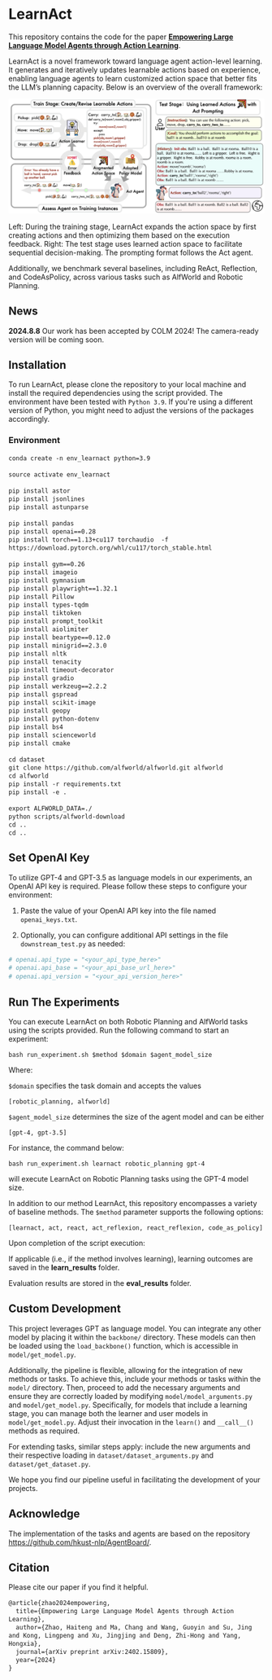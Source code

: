 # LearnAct


This repository contains the code for the paper [**Empowering Large Language Model Agents through Action Learning**](https://arxiv.org/pdf/2402.15809.pdf).

LearnAct is a novel framework toward language agent action-level learning. It generates and iteratively updates learnable actions based on experience, enabling language agents to learn customized action space that better fits the LLM’s planning capacity. Below is an overview of the overall framework:

![](fig/main_fig.jpg)

Left: During the training stage, LearnAct expands the action space by first creating actions and then optimizing them based on the execution feedback. Right: The test stage uses learned action space to facilitate sequential decision-making. The prompting format follows the Act agent.

Additionally, we benchmark several baselines, including ReAct, Reflection, and CodeAsPolicy, across various tasks such as AlfWorld and Robotic Planning.

## News
**2024.8.8** Our work has been accepted by COLM 2024! The camera-ready version will be coming soon.

## Installation
To run LearnAct, please clone the repository to your local machine and install the required dependencies using the script provided. The environment have been tested with `Python 3.9`. If you're using a different version of Python, you might need to adjust the versions of the packages accordingly.

### Environment
```
conda create -n env_learnact python=3.9

source activate env_learnact

pip install astor
pip install jsonlines
pip install astunparse

pip install pandas
pip install openai==0.28
pip install torch==1.13+cu117 torchaudio  -f https://download.pytorch.org/whl/cu117/torch_stable.html

pip install gym==0.26
pip install imageio
pip install gymnasium
pip install playwright==1.32.1
pip install Pillow
pip install types-tqdm
pip install tiktoken
pip install prompt_toolkit
pip install aiolimiter
pip install beartype==0.12.0
pip install minigrid==2.3.0
pip install nltk
pip install tenacity
pip install timeout-decorator
pip install gradio
pip install werkzeug==2.2.2
pip install gspread
pip install scikit-image
pip install geopy
pip install python-dotenv
pip install bs4
pip install scienceworld
pip install cmake

cd dataset
git clone https://github.com/alfworld/alfworld.git alfworld
cd alfworld
pip install -r requirements.txt
pip install -e .

export ALFWORLD_DATA=./
python scripts/alfworld-download
cd ..
cd ..
```


## Set OpenAI Key

To utilize GPT-4 and GPT-3.5 as language models in our experiments, an OpenAI API key is required. Please follow these steps to configure your environment:

1. Paste the value of your OpenAI API key into the file named `openai_keys.txt`.

2. Optionally, you can configure additional API settings in the file `downstream_test.py` as needed:

```python
# openai.api_type = "<your_api_type_here>"
# openai.api_base = "<your_api_base_url_here>"
# openai.api_version = "<your_api_version_here>"
```

## Run The Experiments

You can execute LearnAct on both Robotic Planning and AlfWorld tasks using the scripts provided. Run the following command to start an experiment:

```
bash run_experiment.sh $method $domain $agent_model_size
```

Where:

`$domain` specifies the task domain and accepts the values 

```
[robotic_planning, alfworld]
```

`$agent_model_size` determines the size of the agent model and can be either 

```
[gpt-4, gpt-3.5]
```

For instance, the command below:

```
bash run_experiment.sh learnact robotic_planning gpt-4
```

will execute LearnAct on Robotic Planning tasks using the GPT-4 model size.

In addition to our method LearnAct, this repository encompasses a variety of baseline methods. The `$method` parameter supports the following options: 

```
[learnact, act, react, act_reflexion, react_reflexion, code_as_policy]
```

Upon completion of the script execution:

If applicable (i.e., if the method involves learning), learning outcomes are saved in the **learn_results** folder.

Evaluation results are stored in the **eval_results** folder.



## Custom Development

This project leverages GPT as language model. You can integrate any other model by placing it within the `backbone/` directory. These models can then be loaded using the `load_backbone()` function, which is accessible in `model/get_model.py`.

Additionally, the pipeline is flexible, allowing for the integration of new methods or tasks. To achieve this, include your methods or tasks within the `model/` directory. Then, proceed to add the necessary arguments and ensure they are correctly loaded by modifying `model/model_arguments.py` and `model/get_model.py`. Specifically, for models that include a learning stage, you can manage both the learner and user models in `model/get_model.py`. Adjust their invocation in the `learn()` and `__call__()` methods as required. 

For extending tasks, similar steps apply: include the new arguments and their respective loading in `dataset/dataset_arguments.py` and `dataset/get_dataset.py`.

We hope you find our pipeline useful in facilitating the development of your projects.

## Acknowledge

The implementation of the tasks and agents are based on the repository https://github.com/hkust-nlp/AgentBoard/.

## Citation

Please cite our paper if you find it helpful.
```
@article{zhao2024empowering,
  title={Empowering Large Language Model Agents through Action Learning},
  author={Zhao, Haiteng and Ma, Chang and Wang, Guoyin and Su, Jing and Kong, Lingpeng and Xu, Jingjing and Deng, Zhi-Hong and Yang, Hongxia},
  journal={arXiv preprint arXiv:2402.15809},
  year={2024}
}
```





